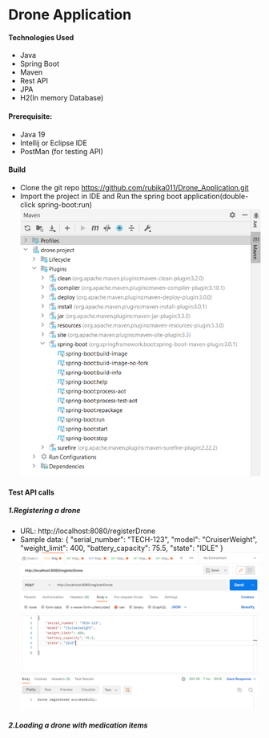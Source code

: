 # Drone Application

#### Technologies Used
- Java
- Spring Boot
- Maven
- Rest API
- JPA
- H2(In memory Database)

#### Prerequisite:
- Java 19
- Intellij or Eclipse IDE
- PostMan (for testing API)

#### Build
- Clone the git repo https://github.com/rubika011/Drone_Application.git
- Import the project in IDE and Run the spring boot application(double-click spring-boot:run)
![img_1.png](images/Springboot_run.PNG)

#### Test API calls

##### 1.Registering a drone
    
- URL: http://localhost:8080/registerDrone
- Sample data:
{
    "serial_number": "TECH-123",
    "model": "CruiserWeight",
    "weight_limit": 400,
    "battery_capacity": 75.5,
    "state": "IDLE"
}
![img_2.png](images/RegisterDrone.PNG)

##### 2.Loading a drone with medication items

